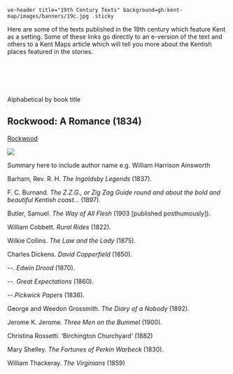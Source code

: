 `ve-header title="19th Century Texts" background=gh:kent-map/images/banners/19c.jpg .sticky`

Here are some of the texts published in the 19th century which feature Kent as a setting. Some of these links go directly to an e-version of the text and others to a Kent Maps article which will tell you more about the Kentish places featured in the stories.

# &nbsp; 
<param class="cards">

Alphabetical by book title

## Rockwood: A Romance (1834)

[Rockwood](https://archive.org/details/rockwoodromance00ains)

![](https://iiif.juncture-digital.org/thumbnail?url=https://upload.wikimedia.org/wikipedia/commons/2/27/Rockwood-_A_romance_%28IA_rockwoodromance00ains%29.pdf)

Summary here to include author name e.g. William Harrison Ainsworth



Barham, Rev. R. H. _The Ingoldsby Legends_ (1837).

F. C. Burnand. _The Z.Z.G., or Zig Zag Guide round and about the bold and beautiful Kentish coast…_ (1897).

Butler, Samuel. _The Way of All Flesh_ (1903 [published posthumously]).

William Cobbett. _Rural Rides_ (1822).

Wilkie Collins. _The Law and the Lady_ (1875).

Charles Dickens. _David Copperfield_ (1850).

--. _Edwin Drood_ (1870).

--. _Great Expectations_ (1860).

--._Pickwick Papers_ (1836).

George and Weedon Grossmith. _The Diary of a Nobody_ (1892).

Jerome K. Jerome. _Three Men on the Bummel_ (1900).

Christina Rossetti. ‘Birchington Churchyard’ (1882)

Mary Shelley. _The Fortunes of Perkin Warbeck_ (1830).

William Thackeray. _The Virginians_ (1859)
